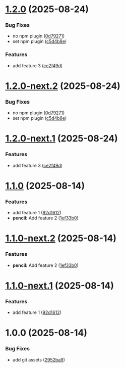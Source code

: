# [1.2.0](https://github.com/phanuwatph/semantic-release-test/compare/v1.1.0...v1.2.0) (2025-08-24)


### Bug Fixes

* no npm plugin ([0d79271](https://github.com/phanuwatph/semantic-release-test/commit/0d79271c70fe4a160f7aae5d4a124b0a8722ed58))
* set npm plugin ([c5d4b8e](https://github.com/phanuwatph/semantic-release-test/commit/c5d4b8e4be23252360469e8db7e62287251fa98f))


### Features

* add feature 3 ([ce2f49d](https://github.com/phanuwatph/semantic-release-test/commit/ce2f49dbd397866cd24abb79eef50ba1f9a868cb))

# [1.2.0-next.2](https://github.com/phanuwatph/semantic-release-test/compare/v1.2.0-next.1...v1.2.0-next.2) (2025-08-24)


### Bug Fixes

* no npm plugin ([0d79271](https://github.com/phanuwatph/semantic-release-test/commit/0d79271c70fe4a160f7aae5d4a124b0a8722ed58))
* set npm plugin ([c5d4b8e](https://github.com/phanuwatph/semantic-release-test/commit/c5d4b8e4be23252360469e8db7e62287251fa98f))

# [1.2.0-next.1](https://github.com/phanuwatph/semantic-release-test/compare/v1.1.0...v1.2.0-next.1) (2025-08-24)


### Features

* add feature 3 ([ce2f49d](https://github.com/phanuwatph/semantic-release-test/commit/ce2f49dbd397866cd24abb79eef50ba1f9a868cb))

# [1.1.0](https://github.com/phanuwatph/semantic-release-test/compare/v1.0.0...v1.1.0) (2025-08-14)


### Features

* add feature 1 ([92d1612](https://github.com/phanuwatph/semantic-release-test/commit/92d1612f7d9892c2d87e14f4d37825739e168b4b))
* **pencil:** Add feature 2 ([1ef33b0](https://github.com/phanuwatph/semantic-release-test/commit/1ef33b0fd67c53401a24eec39873d08b48371d2a))

# [1.1.0-next.2](https://github.com/phanuwatph/semantic-release-test/compare/v1.1.0-next.1...v1.1.0-next.2) (2025-08-14)


### Features

* **pencil:** Add feature 2 ([1ef33b0](https://github.com/phanuwatph/semantic-release-test/commit/1ef33b0fd67c53401a24eec39873d08b48371d2a))

# [1.1.0-next.1](https://github.com/phanuwatph/semantic-release-test/compare/v1.0.0...v1.1.0-next.1) (2025-08-14)


### Features

* add feature 1 ([92d1612](https://github.com/phanuwatph/semantic-release-test/commit/92d1612f7d9892c2d87e14f4d37825739e168b4b))

# 1.0.0 (2025-08-14)


### Bug Fixes

* add git assets ([2952ba9](https://github.com/phanuwatph/semantic-release-test/commit/2952ba9b619517e9566f10f286760183449e3dd4))
